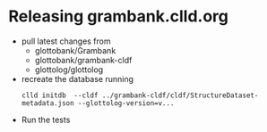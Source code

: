 # Releasing grambank.clld.org

- pull latest changes from
  - glottobank/Grambank
  - glottobank/grambank-cldf
  - glottolog/glottolog
- recreate the database running
  ```shell
  clld initdb  --cldf ../grambank-cldf/cldf/StructureDataset-metadata.json --glottolog-version=v...
  ```
- Run the tests
